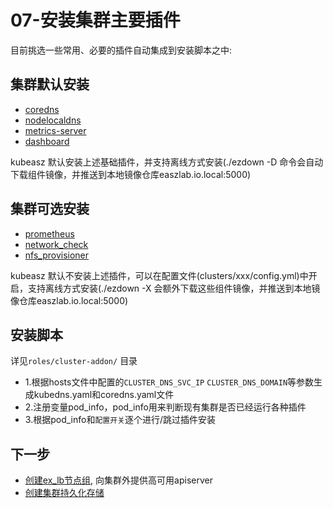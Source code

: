 # 07-安装集群主要插件

目前挑选一些常用、必要的插件自动集成到安装脚本之中:  

## 集群默认安装

- [coredns](../guide/kubedns.md)
- [nodelocaldns](../guide/kubedns.md)
- [metrics-server](../guide/metrics-server.md)
- [dashboard](../guide/dashboard.md)

kubeasz 默认安装上述基础插件，并支持离线方式安装(./ezdown -D 命令会自动下载组件镜像，并推送到本地镜像仓库easzlab.io.local:5000)

## 集群可选安装

- [prometheus](../guide/prometheus.md)
- [network_check](network-plugin/network-check.md)
- [nfs_provisioner]()

kubeasz 默认不安装上述插件，可以在配置文件(clusters/xxx/config.yml)中开启，支持离线方式安装(./ezdown -X 会额外下载这些组件镜像，并推送到本地镜像仓库easzlab.io.local:5000)

## 安装脚本

详见`roles/cluster-addon/` 目录

- 1.根据hosts文件中配置的`CLUSTER_DNS_SVC_IP` `CLUSTER_DNS_DOMAIN`等参数生成kubedns.yaml和coredns.yaml文件
- 2.注册变量pod_info，pod_info用来判断现有集群是否已经运行各种插件
- 3.根据pod_info和`配置开关`逐个进行/跳过插件安装

## 下一步

- [创建ex_lb节点组](ex-lb.md), 向集群外提供高可用apiserver
- [创建集群持久化存储](08-cluster-storage.md)
